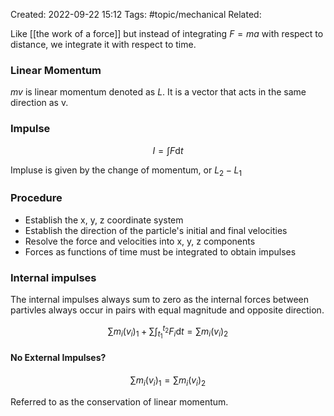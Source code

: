 Created: 2022-09-22 15:12
Tags: #topic/mechanical
Related: 

Like [[the work of a force]] but instead of integrating $F = m a$ with respect to distance, we integrate it with respect to time.

### Linear Momentum
$mv$ is linear momentum denoted as $L$. It is a vector that acts in the same direction as v.

### Impulse
$$I = \int F \mathrm d t$$

Impluse is given by the change of momentum, or $L_2 - L_1$

### Procedure
- Establish the x, y, z coordinate system
- Establish the direction of the particle's initial and final velocities
- Resolve the force and velocities into x, y, z components
- Forces as functions of time must be integrated to obtain impulses

### Internal impulses
The internal impulses always sum to zero as the internal forces between partivles always occur in pairs with equal magnitude and opposite direction.

$$\sum m_i(v_i)_1 + \sum \int_{t_1}^{t_2} F_i \mathrm d t = \sum m_i(v_i)_2$$

#### No External Impulses?
$$\sum m_i(v_i)_1  = \sum m_i(v_i)_2$$

Referred to as the conservation of linear momentum.
